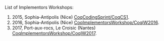 List of Implementors Workshops:

1.  2015, Sophia-Antipolis (Nice) [CoqCodingSprint/CoqCS1](https://coq.inria.fr/cocorico/CoqCodingSprint/CoqCS1).
2.  2016, Sophia-Antipolis (Nice) [CoqImplementorsWorkshop/CoqIW2016](https://coq.inria.fr/cocorico/CoqImplementorsWorkshop/CoqIW2016).
3.  2017, Port-aux-rocs, Le Croisic (Nantes) [CoqImplementorsWorkshop/CoqIW2017](https://coq.inria.fr/cocorico/CoqImplementorsWorkshop/CoqIW2017).

